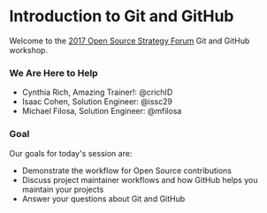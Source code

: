 # Introduction to Git and GitHub

Welcome to the [2017 Open Source Strategy Forum](https://opensourcestrategyforum.org/) Git and GitHub workshop.

### We Are Here to Help

- Cynthia Rich, Amazing Trainer!: @crichID
- Isaac Cohen, Solution Engineer: @issc29
- Michael Filosa, Solution Engineer:  @mfilosa
  
### Goal

Our goals for today's session are:

- Demonstrate the workflow for Open Source contributions
- Discuss project maintainer workflows and how GitHub helps you maintain your projects
- Answer your questions about Git and GitHub

